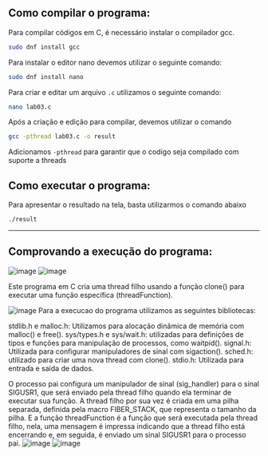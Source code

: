 ## Como compilar o programa:

Para compilar códigos em C, é necessário instalar o compilador gcc.
```bash
sudo dnf install gcc
```
Para instalar o editor nano devemos utilizar o seguinte comando:
```bash
sudo dnf install nano
```
Para criar e editar um arquivo `.c` utilizamos o seguinte comando:
```bash
nano lab03.c
```
Após a criação e edição  para compilar, devemos utilizar o comando

```bash
gcc -pthread lab03.c -o result
```
Adicionamos `-pthread` para garantir que o codigo seja compilado com suporte a threads

## Como executar o programa:

Para apresentar o resultado na tela, basta utilizarmos o comando abaixo

```bash
./result
```

---

## Comprovando a execução do programa:
![image](https://github.com/OtavioBruzadin/LabsSistemasOperacionais/assets/31077442/e8a7bebf-3cb7-4517-a1d0-9c69e6520848)
![image](https://github.com/OtavioBruzadin/LabsSistemasOperacionais/assets/31077442/660f156b-c9ba-4fc4-a6f2-b6f8c997c79e)

Este programa em C cria uma thread filho usando a função clone() para executar uma função específica (threadFunction).

![image](https://github.com/OtavioBruzadin/LabsSistemasOperacionais/assets/31077442/8a24bec3-2cd7-400d-b8c1-67b93ea77ca9)
Para a execucao do programa utilizamos as seguintes bibliotecas:

stdlib.h e malloc.h: Utilizamos para alocação dinâmica de memória com malloc() e free().
sys/types.h e sys/wait.h: utilizadas para definições de tipos e funções para manipulação de processos, como waitpid().
signal.h: Utilizada para configurar manipuladores de sinal com sigaction().
sched.h: utilizado para criar uma nova thread com clone().
stdio.h: Utilizada para entrada e saída de dados.

O processo pai configura um manipulador de sinal (sig_handler) para o sinal SIGUSR1, que será enviado pela thread filho quando ela terminar de executar sua função. A thread filho por sua vez é criada em uma pilha separada, definida pela macro FIBER_STACK, que representa o tamanho da pilha. E a função threadFunction é a função que será executada pela thread filho, nela, uma mensagem é impressa indicando que a thread filho está encerrando e, em seguida, é enviado um sinal SIGUSR1 para o processo pai.
![image](https://github.com/OtavioBruzadin/LabsSistemasOperacionais/assets/31077442/bc732085-68fd-4581-b496-a10a0a6983d0)
![image](https://github.com/OtavioBruzadin/LabsSistemasOperacionais/assets/31077442/b1d49fe7-a4e7-41a5-a227-b6b07cbf7668)

